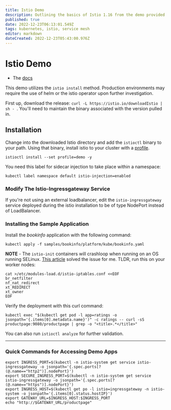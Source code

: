 ```yaml
---
title: Istio Demo
description: Outlining the basics of Istio 1.16 from the demo provided in their documentation.
published: true
date: 2022-12-23T06:13:01.549Z
tags: kubernetes, istio, service mesh
editor: markdown
dateCreated: 2022-12-23T05:43:00.976Z
---
```


# Istio Demo

- The [docs](https://istio.io/latest/docs/setup/getting-started/)

This demo utilizes the `istio install` method. Production environments may require the use of helm or the istio operator upon further investigation. 

First up, download the release: `curl -L https://istio.io/downloadIstio | sh -
`. You'll need to maintain the binary associated with the version pulled in. 

## Installation

Change into the downloaded Istio directory and add the `istioctl` binary to your path. Using that binary, install istio to your cluster with a [profile](https://istio.io/latest/docs/setup/additional-setup/config-profiles/).

```
istioctl install --set profile=demo -y
```

You need this label for sidecar injection to take place within a namespace: 

```
kubectl label namespace default istio-injection=enabled
```

### Modify The Istio-Ingressgateway Service

If you're not using an external loadbalancer, edit the `istio-ingressgateway` service deployed during the istio installation to be of type NodePort instead of LoadBalancer.

### Installing the Sample Application

Install the *bookinfo* application with the following command:

```
kubectl apply -f samples/bookinfo/platform/kube/bookinfo.yaml
```

**NOTE** - The `istio-init` containers will crashloop when running on an OS running SELinux. [This article](https://www.suse.com/support/kb/doc/?id=000020241) solved the issue for me. TLDR, run this on your worker nodes:

```
cat >/etc/modules-load.d/istio-iptables.conf <<EOF
br_netfilter
nf_nat_redirect
xt_REDIRECT
xt_owner
EOF
```

Verify the deployment with this curl command: 

```
kubectl exec "$(kubectl get pod -l app=ratings -o jsonpath='{.items[0].metadata.name}')" -c ratings -- curl -sS productpage:9080/productpage | grep -o "<title>.*</title>"
```

You can also run `istioctl analyze` for further validation.

---

### Quick Commands for Accessing Demo Apps

```
export INGRESS_PORT=$(kubectl -n istio-system get service istio-ingressgateway -o jsonpath='{.spec.ports[?(@.name=="http2")].nodePort}')
export SECURE_INGRESS_PORT=$(kubectl -n istio-system get service istio-ingressgateway -o jsonpath='{.spec.ports[?(@.name=="https")].nodePort}')
export INGRESS_HOST=$(kubectl get po -l istio=ingressgateway -n istio-system -o jsonpath='{.items[0].status.hostIP}')
export GATEWAY_URL=$INGRESS_HOST:$INGRESS_PORT
echo "http://$GATEWAY_URL/productpage"
```

